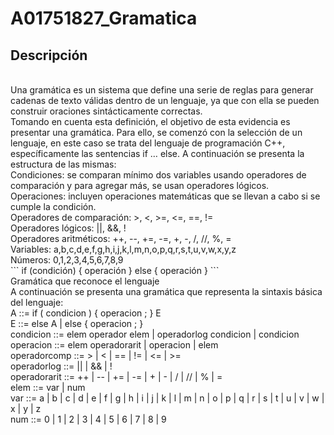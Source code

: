 # A01751827_Gramatica
## Descripción
<br>
Una gramática es un sistema que define una serie de reglas para generar cadenas de texto válidas dentro de un lenguaje, ya que con ella se pueden construir oraciones sintácticamente correctas.<br>
Tomando en cuenta esta definición, el objetivo de esta evidencia es presentar una gramática. Para ello, se comenzó con la selección de un lenguaje, en este caso se trata del lenguaje de programación C++, específicamente las sentencias if … else. A continuación se presenta la estructura de las mismas: <br>
Condiciones: se comparan mínimo dos variables usando operadores de comparación y para agregar más, se usan operadores lógicos.
<br>
Operaciones: incluyen operaciones matemáticas que se llevan a cabo si se cumple la condición.
<br>
Operadores de comparación: >, <, >=, <=, ==, !=
  <br>
Operadores lógicos: ||, &&, !
  <br>
Operadores aritméticos: ++, --, +=, -=, +, -, /, //, %, =
  <br>
Variables: a,b,c,d,e,f,g,h,i,j,k,l,m,n,o,p,q,r,s,t,u,v,w,x,y,z
  <br>
Números: 0,1,2,3,4,5,6,7,8,9
  <br>
```
if (condición) {
operación
}
else {
operación
}
```
<br>
Gramática que reconoce el lenguaje
  <br>
A continuación se presenta una gramática que representa la sintaxis básica del lenguaje:
  <br>
A ::= if ( condicion ) { operacion ;  } E
  <br>
E ::= else A | else { operacion ; }
  <br>
condicion ::= elem  operador elem  | operadorlog condicion | condicion
  <br>
operacion ::=  elem  operadorarit | operacion |  elem
  <br>
operadorcomp ::=  > | < | == | != | <= | >=
  <br>
operadorlog ::=  || | && | !
  <br>
operadorarit ::= ++ | -- | += | -= | + | - | / | // | % | =  
  <br>
elem ::= var | num
  <br>
var ::= a | b | c | d | e | f | g | h | i | j | k | l | m | n | o | p | q | r | s | t | u | v | w | x | y | z
  <br>
num ::= 0 | 1 | 2 | 3 | 4 | 5 | 6 | 7 | 8 | 9




